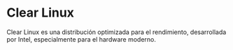 # Clear Linux
Clear Linux es una distribución optimizada para el rendimiento, desarrollada por Intel, especialmente para el hardware moderno.
